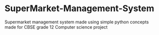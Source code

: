 # SuperMarket-Management-System 
Supermarket management system made using simple python concepts made for CBSE grade 12 Computer science project
